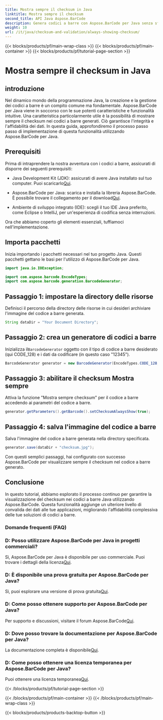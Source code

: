 ```yaml
---
title: Mostra sempre il checksum in Java
linktitle: Mostra sempre il checksum
second_title: API Java Aspose.BarCode
description: Genera codici a barre con Aspose.BarCode per Java senza sforzo. Scopri come visualizzare sempre i checksum per una maggiore integrità dei dati in questa guida passo passo.
weight: 10
url: /it/java/checksum-and-validation/always-showing-checksum/
---
```


{{< blocks/products/pf/main-wrap-class >}}
{{< blocks/products/pf/main-container >}}
{{< blocks/products/pf/tutorial-page-section >}}

# Mostra sempre il checksum in Java


## introduzione

Nel dinamico mondo della programmazione Java, la creazione e la gestione dei codici a barre è un compito comune ma fondamentale. Aspose.BarCode per Java viene in soccorso con le sue potenti caratteristiche e funzionalità intuitive. Una caratteristica particolarmente utile è la possibilità di mostrare sempre il checksum nei codici a barre generati. Ciò garantisce l'integrità e l'affidabilità dei dati. In questa guida, approfondiremo il processo passo passo di implementazione di questa funzionalità utilizzando Aspose.BarCode per Java.

## Prerequisiti

Prima di intraprendere la nostra avventura con i codici a barre, assicurati di disporre dei seguenti prerequisiti:

-  Java Development Kit (JDK): assicurati di avere Java installato sul tuo computer. Puoi scaricarlo[Qui](https://www.oracle.com/java/technologies/javase-downloads.html).

- Aspose.BarCode per Java: scarica e installa la libreria Aspose.BarCode. È possibile trovare il collegamento per il download[Qui](https://releases.aspose.com/barcode/java/).

- Ambiente di sviluppo integrato (IDE): scegli il tuo IDE Java preferito, come Eclipse o IntelliJ, per un'esperienza di codifica senza interruzioni.

Ora che abbiamo coperto gli elementi essenziali, tuffiamoci nell'implementazione.

## Importa pacchetti

Inizia importando i pacchetti necessari nel tuo progetto Java. Questi pacchetti gettano le basi per l'utilizzo di Aspose.BarCode per Java.

```java
import java.io.IOException;

import com.aspose.barcode.EncodeTypes;
import com.aspose.barcode.generation.BarcodeGenerator;
```

## Passaggio 1: impostare la directory delle risorse

Definisci il percorso della directory delle risorse in cui desideri archiviare l'immagine del codice a barre generata.

```java
String dataDir = "Your Document Directory";
```

## Passaggio 2: crea un generatore di codici a barre

 Inizializza il`BarcodeGenerator` oggetto con il tipo di codice a barre desiderato (qui CODE_128) e i dati da codificare (in questo caso "12345").

```java
BarcodeGenerator generator = new BarcodeGenerator(EncodeTypes.CODE_128, "12345");
```

## Passaggio 3: abilitare il checksum Mostra sempre

Attiva la funzione "Mostra sempre checksum" per il codice a barre accedendo ai parametri del codice a barre.

```java
generator.getParameters().getBarcode().setChecksumAlwaysShow(true);
```

## Passaggio 4: salva l'immagine del codice a barre

Salva l'immagine del codice a barre generata nella directory specificata.

```java
generator.save(dataDir + "checksum.jpg");
```

Con questi semplici passaggi, hai configurato con successo Aspose.BarCode per visualizzare sempre il checksum nel codice a barre generato.

## Conclusione

In questo tutorial, abbiamo esplorato il processo continuo per garantire la visualizzazione del checksum nei codici a barre Java utilizzando Aspose.BarCode. Questa funzionalità aggiunge un ulteriore livello di convalida dei dati alle tue applicazioni, migliorando l'affidabilità complessiva delle tue soluzioni di codici a barre.

### Domande frequenti (FAQ)

### D: Posso utilizzare Aspose.BarCode per Java in progetti commerciali?
 Sì, Aspose.BarCode per Java è disponibile per uso commerciale. Puoi trovare i dettagli della licenza[Qui](https://purchase.aspose.com/buy).

### D: È disponibile una prova gratuita per Aspose.BarCode per Java?
 Sì, puoi esplorare una versione di prova gratuita[Qui](https://releases.aspose.com/).

### D: Come posso ottenere supporto per Aspose.BarCode per Java?
 Per supporto e discussioni, visitare il forum Aspose.BarCode[Qui](https://forum.aspose.com/c/barcode/13).

### D: Dove posso trovare la documentazione per Aspose.BarCode per Java?
 La documentazione completa è disponibile[Qui](https://reference.aspose.com/barcode/java/).

### D: Come posso ottenere una licenza temporanea per Aspose.BarCode per Java?
 Puoi ottenere una licenza temporanea[Qui](https://purchase.aspose.com/temporary-license/).


{{< /blocks/products/pf/tutorial-page-section >}}

{{< /blocks/products/pf/main-container >}}
{{< /blocks/products/pf/main-wrap-class >}}

{{< blocks/products/products-backtop-button >}}
